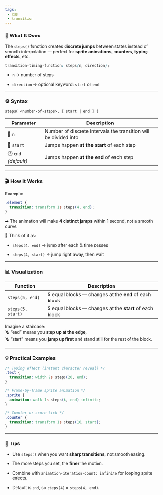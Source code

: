 ```yaml
---
tags: 
 - css
 - transition
---
```


### 🧩 What It Does

The `steps()` function creates **discrete jumps** between states instead of smooth interpolation — perfect for **sprite animations, counters, typing effects**, etc.

```css
transition-timing-function: steps(n, direction);
```

- `n` → number of steps
    
- `direction` → optional keyword: `start` or `end`
    

---

### ⚙️ Syntax

```
steps( <number-of-steps>, [ start | end ] )
```

|Parameter|Description|
|---|---|
|🔢 `n`|Number of discrete intervals the transition will be divided into|
|🎯 `start`|Jumps happen **at the start** of each step|
|🕐 `end` _(default)_|Jumps happen **at the end** of each step|

---

### 🎬 How It Works

Example:

```css
.element {
  transition: transform 1s steps(4, end);
}
```

➡ The animation will make **4 distinct jumps** within 1 second, not a smooth curve.

🧮 Think of it as:

- `steps(4, end)` → jump after each ¼ time passes
    
- `steps(4, start)` → jump right away, then wait
    

---

### 📊 Visualization

|Function|Description|
|---|---|
|`steps(5, end)`|5 equal blocks — changes at the **end** of each block|
|`steps(5, start)`|5 equal blocks — changes at the **start** of each block|

Imagine a staircase:  
🪜 “end” means you **step up at the edge**,  
🪜 “start” means you **jump up first** and stand still for the rest of the block.

---

### 💡 Practical Examples

```css
/* Typing effect (instant character reveal) */
.text {
  transition: width 2s steps(20, end);
}

/* Frame-by-frame sprite animation */
.sprite {
  animation: walk 1s steps(6, end) infinite;
}

/* Counter or score tick */
.counter {
  transition: transform 1s steps(10, start);
}
```

---

### 🧠 Tips

- Use `steps()` when you want **sharp transitions**, not smooth easing.
    
- The more steps you set, the **finer** the motion.
    
- Combine with `animation-iteration-count: infinite` for looping sprite effects.
    
- Default is `end`, so `steps(4)` = `steps(4, end)`.
    
